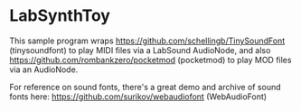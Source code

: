 # LabSynthToy

This sample program wraps https://github.com/schellingb/TinySoundFont (tinysoundfont) to play MIDI files via a LabSound AudioNode, and also https://github.com/rombankzero/pocketmod (pocketmod) to play MOD files via an AudioNode.

For reference on sound fonts, there's a great demo and archive of sound fonts here: https://github.com/surikov/webaudiofont (WebAudioFont)
